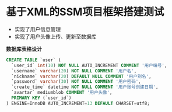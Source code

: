 # 基于XML的SSM项目框架搭建测试

- 实现了用户信息管理
- 实现了用户头像上传、更新至数据库

**数据库表格设计**
```sql
CREATE TABLE `user` (
  `user_id` int(10) NOT NULL AUTO_INCREMENT COMMENT '用户编号',
  `username` varchar(20) NOT NULL COMMENT '用户名',
  `nickname` varchar(20) DEFAULT NULL COMMENT '用户别名',
  `password` varchar(30) NOT NULL COMMENT '用户密码',
  `create_time` datetime NOT NULL COMMENT '用户账号创建日期',
  `avartar` mediumblob COMMENT '用户头像',
  PRIMARY KEY (`user_id`)
) ENGINE=InnoDB AUTO_INCREMENT=13 DEFAULT CHARSET=utf8;
```




